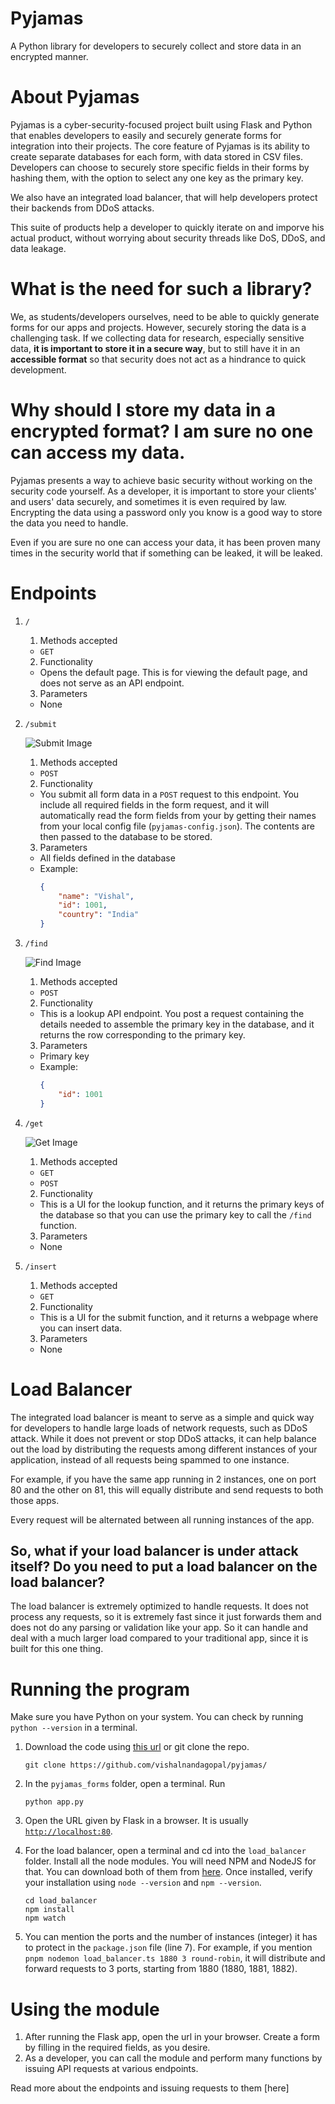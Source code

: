 # Pyjamas

A Python library for developers to securely collect and store data in an encrypted manner.

# About Pyjamas

Pyjamas is a cyber-security-focused project built using Flask and Python that enables developers to easily and securely generate forms for integration into their projects. The core feature of Pyjamas is its ability to create separate databases for each form, with data stored in CSV files. Developers can choose to securely store specific fields in their forms by hashing them, with the option to select any one key as the primary key.

We also have an integrated load balancer, that will help developers protect their backends from DDoS attacks.

This suite of products help a developer to quickly iterate on and imporve his actual product, without worrying about security threads like DoS, DDoS, and data leakage.

# What is the need for such a library?

We, as students/developers ourselves, need to be able to quickly generate forms for our apps and projects. However, securely storing the data is a challenging task. If we collecting data for research, especially sensitive data, **it is important to store it in a secure way**, but to still have it in an **accessible format** so that security does not act as a hindrance to quick development.

# Why should I store my data in a encrypted format? I am sure no one can access my data.

Pyjamas presents a way to achieve basic security without working on the security code yourself. As a developer, it is important to store your clients' and users' data securely, and sometimes it is even required by law. Encrypting the data using a password only you know is a good way to store the data you need to handle.

Even if you are sure no one can access your data, it has been proven many times in the security world that if something can be leaked, it will be leaked.

# Endpoints

1. `/`

    1. Methods accepted

    - `GET`

    2. Functionality

    - Opens the default page. This is for viewing the default page, and does not serve as an API endpoint.

    3. Parameters

    - None

2. `/submit`

    ![Submit  Image](./images/submit%20diagram.png)

    1. Methods accepted

    - `POST`

    2. Functionality

    - You submit all form data in a `POST` request to this endpoint. You include all required fields in the form request, and it will automatically read the form fields from your by getting their names from your local config file (`pyjamas-config.json`). The contents are then passed to the database to be stored.

    3. Parameters

    - All fields defined in the database
    - Example:
        ```json
        {
            "name": "Vishal",
            "id": 1001,
            "country": "India"
        }
        ```

3. `/find`

    ![Find  Image](./images/find%20diagram.png)

    1. Methods accepted

    - `POST`

    2. Functionality

    - This is a lookup API endpoint. You post a request containing the details needed to assemble the primary key in the database, and it returns the row corresponding to the primary key.

    3. Parameters

    - Primary key
    - Example:
        ```json
        {
            "id": 1001
        }
        ```

4. `/get`

    ![Get  Image](./images/get%20diagram.png)

    1. Methods accepted

    - `GET`
    - `POST`

    2. Functionality

    - This is a UI for the lookup function, and it returns the primary keys of the database so that you can use the primary key to call the `/find` function.

    3. Parameters

    - None

5. `/insert`

    1. Methods accepted

    - `GET`

    2. Functionality

    - This is a UI for the submit function, and it returns a webpage where you can insert data.

    3. Parameters

    - None

# Load Balancer

The integrated load balancer is meant to serve as a simple and quick way for developers to handle large loads of network requests, such as DDoS attack. While it does not prevent or stop DDoS attacks, it can help balance out the load by distributing the requests among different instances of your application, instead of all requests being spammed to one instance.

For example, if you have the same app running in 2 instances, one on port 80 and the other on 81, this will equally distribute and send requests to both those apps.

Every request will be alternated between all running instances of the app.

## So, what if your load balancer is under attack itself? Do you need to put a load balancer on the load balancer?

The load balancer is extremely optimized to handle requests. It does not process any requests, so it is extremely fast since it just forwards them and does not do any parsing or validation like your app. So it can handle and deal with a much larger load compared to your traditional app, since it is built for this one thing.

# Running the program

Make sure you have Python on your system. You can check by running `python --version` in a terminal.

1. Download the code using [this url](https://github.com/vishalnandagopal/pyjamas/archive/refs/heads/master.zip) or git clone the repo.
    ```
    git clone https://github.com/vishalnandagopal/pyjamas/
    ```

2. In the `pyjamas_forms` folder, open a terminal. Run
    ```
    python app.py
    ```
3. Open the URL given by Flask in a browser. It is usually [`http://localhost:80`](http://localhost:80).

4. For the load balancer, open a terminal and cd into the `load_balancer` folder. Install all the node modules. You will need NPM and NodeJS for that. You can download both of them from [here](nodejs.org/download). Once installed, verify your installation using `node --version` and `npm --version`.
    ```
    cd load_balancer
    npm install
    npm watch
    ```
5. You can mention the ports and the number of instances (integer) it has to protect in the `package.json` file (line 7). For example, if you mention `pnpm nodemon load_balancer.ts 1880 3 round-robin`, it will distribute and forward requests to 3 ports, starting from 1880 (1880, 1881, 1882).

# Using the module

1. After running the Flask app, open the url in your browser. Create a form by filling in the required fields, as you desire.
2. As a developer, you can call the module and perform many functions by issuing API requests at various endpoints.

Read more about the endpoints and issuing requests to them [here]
